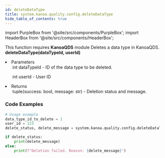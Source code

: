 ```yaml
---
id: deleteDataType
title: system.kanoa.quality.config.deleteDataType
hide_table_of_contents: true
---
```


import PurpleBox from '@site/src/components/PurpleBox';
import HeaderBox from '@site/src/components/HeaderBox';

<PurpleBox>This function requires <b>KanoaQDS</b> module</PurpleBox>
<HeaderBox header="Description">Deletes a data type in KanoaQDS.</HeaderBox>
<HeaderBox header="Syntax">
    <b>deleteDataType(dataTypeId, userId)</b>
    <li> Parameters <br />
        <ul>int dataTypeId - ID of the data type to be deleted.</ul>
        <ul>int userId - User ID</ul>
    </li>
    <li> Returns <br />
        <ul>tuple(success: bool, message: str) - Deletion status and message.</ul>
    </li>
</HeaderBox>

### Code Examples
```python
# Usage example
data_type_id_to_delete = 1
user_id = 123
delete_status, delete_message = system.kanoa.quality.config.deleteDataType(dataTypeId=data_type_id_to_delete, userId=user_id)

if delete_status:
    print(delete_message)
else:
    print(f"Deletion failed. Reason: {delete_message}")
